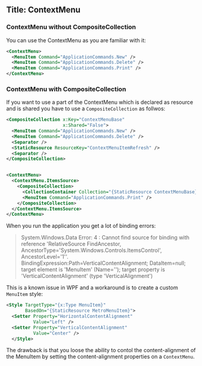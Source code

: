 Title: ContextMenu
---

### ContextMenu without CompositeCollection

You can use the ContextMenu as you are familiar with it:

```xml
<ContextMenu>
  <MenuItem Command="ApplicationCommands.New" />
  <MenuItem Command="ApplicationCommands.Delete" />
  <MenuItem Command="ApplicationCommands.Print" />
</ContextMenu>
```

### ContextMenu with CompositeCollection

If you want to use a part of the ContextMenu which is declared as resource and is shared you have to use a `CompositeCollection` as follwos:

```xml
<CompositeCollection x:Key="ContextMenuBase"
                     x:Shared="False">
  <MenuItem Command="ApplicationCommands.New" />
  <MenuItem Command="ApplicationCommands.Delete" />
  <Separator />
  <StaticResource ResourceKey="ContextMenuItemRefresh" />
  <Separator />
</CompositeCollection>


<ContextMenu>
  <ContextMenu.ItemsSource>
    <CompositeCollection>
      <CollectionContainer Collection="{StaticResource ContextMenuBase}"></CollectionContainer>
      <MenuItem Command="ApplicationCommands.Print" />
    </CompositeCollection>
  </ContextMenu.ItemsSource>
</ContextMenu>
```

When you run the application you get a lot of binding errors:

> System.Windows.Data Error: 4 : Cannot find source for binding with reference 'RelativeSource FindAncestor, AncestorType='System.Windows.Controls.ItemsControl', AncestorLevel='1''. BindingExpression:Path=VerticalContentAlignment; DataItem=null; target element is 'MenuItem' (Name=''); target property is 'VerticalContentAlignment' (type 'VerticalAlignment')

This is a known issue in WPF and a workaround is to create a custom `MenuItem` style:

```xml
<Style TargetType="{x:Type MenuItem}"
       BasedOn="{StaticResource MetroMenuItem}">
  <Setter Property="HorizontalContentAlignment"
          Value="Left" />
  <Setter Property="VerticalContentAlignment"
          Value="Center" />
  </Style>
```

The drawback is that you loose the ability to contol the content-alignment of the MenuItem by setting the content-alignment properties on a `ContextMenu`.
